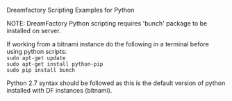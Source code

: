 Dreamfactory Scripting Examples for Python

NOTE: DreamFactory Python scripting requires 'bunch' package to be installed on server.

If working from a bitnami instance do the following in a terminal before using python scripts:  
```sudo apt-get update```  
```sudo apt-get install python-pip```  
```sudo pip install bunch```

Python 2.7 syntax should be followed as this is the default version of python installed with DF instances (bitnami).
